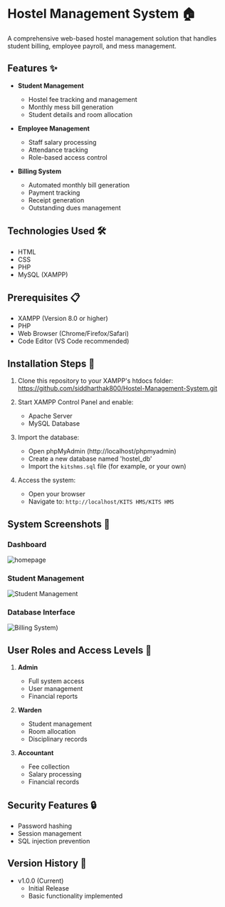 # Hostel Management System 🏠

A comprehensive web-based hostel management solution that handles student billing, employee payroll, and mess management.

## Features ✨

- **Student Management**
  - Hostel fee tracking and management
  - Monthly mess bill generation
  - Student details and room allocation
  
- **Employee Management**
  - Staff salary processing
  - Attendance tracking
  - Role-based access control

- **Billing System**
  - Automated monthly bill generation
  - Payment tracking
  - Receipt generation
  - Outstanding dues management

## Technologies Used 🛠️

- HTML
- CSS
- PHP
- MySQL (XAMPP)

## Prerequisites 📋

- XAMPP (Version 8.0 or higher)
- PHP 
- Web Browser (Chrome/Firefox/Safari)
- Code Editor (VS Code recommended)

## Installation Steps 🚀

1. Clone this repository to your XAMPP's htdocs folder:
   https://github.com/siddharthak800/Hostel-Management-System.git
2. Start XAMPP Control Panel and enable:
   - Apache Server
   - MySQL Database

3. Import the database:
   - Open phpMyAdmin (http://localhost/phpmyadmin)
   - Create a new database named 'hostel_db'
   - Import the `kitshms.sql` file (for example, or your own)
     
4. Access the system:
   - Open your browser
   - Navigate to: `http://localhost/KITS HMS/KITS HMS`

## System Screenshots 📸

### Dashboard

![homepage](https://github.com/user-attachments/assets/bfb76928-4c03-4774-bd99-7e36063efcd5)

### Student Management
![Student Management](https://github.com/user-attachments/assets/7d511d16-8d8a-4e95-9bb5-1424b3a64221)


### Database Interface
![Billing System](https://github.com/user-attachments/assets/6ef3eb1f-30ed-4519-adff-08a66adb6fb0))


## User Roles and Access Levels 👥

1. **Admin**
   - Full system access
   - User management
   - Financial reports

2. **Warden**
   - Student management
   - Room allocation
   - Disciplinary records

3. **Accountant**
   - Fee collection
   - Salary processing
   - Financial records

## Security Features 🔒

- Password hashing
- Session management
- SQL injection prevention


## Version History 📝

- v1.0.0 (Current)
  - Initial Release
  - Basic functionality implemented
